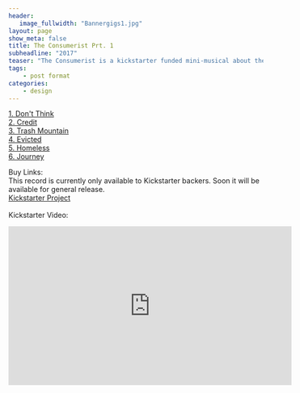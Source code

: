 ```yaml
---
header:
   image_fullwidth: "Bannergigs1.jpg"
layout: page
show_meta: false
title: The Consumerist Prt. 1
subheadline: "2017"
teaser: "The Consumerist is a kickstarter funded mini-musical about the trappings of modern life, and trying to escape them. Soon to be available on all platforms..."
tags:
    - post format
categories:
    - design 
---
```

<!--more-->
 <a href="https://longhairedmusic.bandcamp.com/album/the-wish">1. Don't Think</a><br>
 <a href="https://longhairedmusic.bandcamp.com/album/the-wish">2. Credit</a><br>
 <a href="https://longhairedmusic.bandcamp.com/album/the-wish">3. Trash Mountain</a><br>
 <a href="https://youtu.be/Tmn6Moxiw5M">4. Evicted</a><br>
 <a href="https://longhairedmusic.bandcamp.com/album/the-wish">5. Homeless</a><br>
  <a href="https://longhairedmusic.bandcamp.com/album/the-wish">6. Journey</a><br>

Buy Links:<br>
This record is currently  only available to Kickstarter backers. Soon it will  be available for general release.<br>
  <a href="https://www.kickstarter.com/projects/samharrison/the-consumerist-a-mini-musical-album">Kickstarter Project</a><br>
<br>
 Kickstarter Video:<br>
  <iframe width="560" height="315" src="https://youtu.be/nUOizyHPPg4" frameborder="0" allowfullscreen></iframe>

